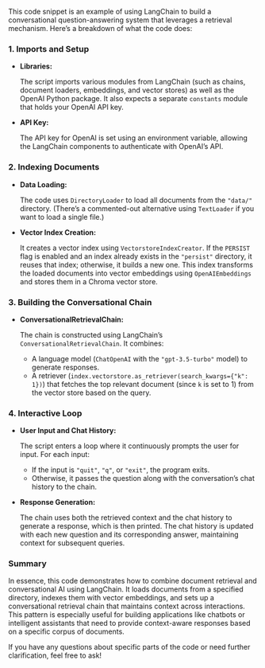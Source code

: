 This code snippet is an example of using LangChain to build a conversational question-answering system that leverages a retrieval mechanism. Here’s a breakdown of what the code does:

### 1. **Imports and Setup**

* **Libraries:**

  The script imports various modules from LangChain (such as chains, document loaders, embeddings, and vector stores) as well as the OpenAI Python package. It also expects a separate `constants` module that holds your OpenAI API key.
* **API Key:**

  The API key for OpenAI is set using an environment variable, allowing the LangChain components to authenticate with OpenAI’s API.

### 2. **Indexing Documents**

* **Data Loading:**

  The code uses `DirectoryLoader` to load all documents from the `"data/"` directory. (There’s a commented-out alternative using `TextLoader` if you want to load a single file.)
* **Vector Index Creation:**

  It creates a vector index using `VectorstoreIndexCreator`. If the `PERSIST` flag is enabled and an index already exists in the `"persist"` directory, it reuses that index; otherwise, it builds a new one. This index transforms the loaded documents into vector embeddings using `OpenAIEmbeddings` and stores them in a Chroma vector store.

### 3. **Building the Conversational Chain**

* **ConversationalRetrievalChain:**

  The chain is constructed using LangChain’s `ConversationalRetrievalChain`. It combines:

  * A language model (`ChatOpenAI` with the `"gpt-3.5-turbo"` model) to generate responses.
  * A retriever (`index.vectorstore.as_retriever(search_kwargs={"k": 1})`) that fetches the top relevant document (since `k` is set to 1) from the vector store based on the query.

### 4. **Interactive Loop**

* **User Input and Chat History:**

  The script enters a loop where it continuously prompts the user for input. For each input:

  * If the input is `"quit"`, `"q"`, or `"exit"`, the program exits.
  * Otherwise, it passes the question along with the conversation’s chat history to the chain.
* **Response Generation:**

  The chain uses both the retrieved context and the chat history to generate a response, which is then printed. The chat history is updated with each new question and its corresponding answer, maintaining context for subsequent queries.

### Summary

In essence, this code demonstrates how to combine document retrieval and conversational AI using LangChain. It loads documents from a specified directory, indexes them with vector embeddings, and sets up a conversational retrieval chain that maintains context across interactions. This pattern is especially useful for building applications like chatbots or intelligent assistants that need to provide context-aware responses based on a specific corpus of documents.

If you have any questions about specific parts of the code or need further clarification, feel free to ask!
